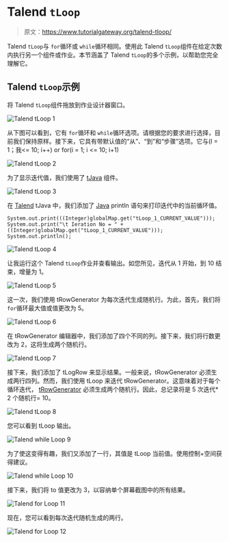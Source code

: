 # Talend `tLoop`

> 原文：<https://www.tutorialgateway.org/talend-tloop/>

Talend `tLoop`与 `for`循环或 `while`循环相同。使用此 Talend `tLoop`组件在给定次数内执行另一个组件或作业。本节涵盖了 Talend `tLoop`的多个示例，以帮助您完全理解它。

## Talend `tLoop`示例

将 Talend `tLoop`组件拖放到作业设计器窗口。

![Talend `tLoop` 1](img/80a03c2a6cc6bf86cc6f8e93e8d18a5e.png)

从下图可以看到，它有 `for`循环和 `while`循环选项。请根据您的要求进行选择，目前我们保持原样。接下来，它具有带默认值的“从”、“到”和“步骤”选项。它与(I = 1；我<= 10; i++) or for(i = 1; i <= 10; i+1)

![Talend `tLoop` 2](img/760dbd098fb743c1d72743b2e220df5c.png)

为了显示迭代值，我们使用了 [tJava](https://www.tutorialgateway.org/talend-tjava/) 组件。

![Talend `tLoop` 3](img/cbbe8968e8b99f196ec972bd4375db7b.png)

在 [Talend](https://www.tutorialgateway.org/talend-tutorial/) tJava 中，我们添加了 [Java](https://www.tutorialgateway.org/java-tutorial/) println 语句来打印迭代中的当前循环值。

```
System.out.print(((Integer)globalMap.get("tLoop_1_CURRENT_VALUE")));
System.out.print("\t Ieration No = " + ((Integer)globalMap.get("tLoop_1_CURRENT_VALUE")));
System.out.println();
```

![Talend `tLoop` 4](img/9bd645201feda2d7f6a186ef22292e54.png)

让我运行这个 Talend `tLoop`作业并查看输出。如您所见，迭代从 1 开始，到 10 结束，增量为 1。

![Talend `tLoop` 5](img/232d87d846346c9f52920dd041f381a9.png)

这一次，我们使用 tRowGenerator 为每次迭代生成随机行。为此，首先，我们将 `for`循环最大值或值更改为 5。

![Talend `tLoop` 6](img/83b8e734436d38c85aa262b2c09b817e.png)

在 tRowGenerator 编辑器中，我们添加了四个不同的列。接下来，我们将行数更改为 2，这将生成两个随机行。

![Talend `tLoop` 7](img/2cfb169cc5acc20a8292171103eadf39.png)

接下来，我们添加了 tLogRow 来显示结果。一般来说，tRowGenerator 必须生成两行四列。然而，我们使用 tLoop 来迭代 tRowGenerator。这意味着对于每个循环迭代， [tRowGenerator](https://www.tutorialgateway.org/talend-trowgenerator/) 必须生成两个随机行。因此，总记录将是 5 次迭代* 2 个随机行= 10。

![Talend `tLoop` 8](img/7274fbe064978f99e964346351bc4c2f.png)

您可以看到 tLoop 输出。

![Talend while Loop 9](img/aabd9f8701bf14b932ca275bca8557a9.png)

为了使这变得有趣，我们又添加了一行，其值是 tLoop 当前值。使用控制+空间获得建议。

![Talend while Loop 10](img/34e4c4a0b95902f60e7ac083066eedfb.png)

接下来，我们将 to 值更改为 3，以容纳单个屏幕截图中的所有结果。

![Talend for Loop 11](img/33a454f4b4cfa99eb3ced34cc69bafe7.png)

现在，您可以看到每次迭代随机生成的两行。

![Talend for Loop 12](img/8ee7f1b625abfd7fa55d5fbe5880fba1.png)